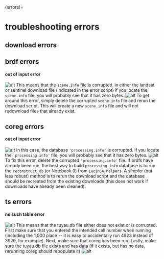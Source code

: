 (errors)=
# troubleshooting errors

## download errors

## brdf errors

#### out of input error
![alt](/Images/errors/brdf_out_of_input_error.jpg)
This means that the `scene.info` file is corrupted, in either the landsat or sentinel download file (indicated in the error script)
if you locate the `scene.info` file, you will probably see that it has zero bytes.
![alt](/Images/errors/brdf_out_of_input_check.jpg)
To get around this error, simply delete the corrupted `scene.info` file and rerun the download script. This will create a new `scene.info` file and will not redownload files that already exist. 

## coreg errors

#### out of input error
![alt](/Images/errors/crg_ran_out_of_input_error.jpg)
In this case, the database `'processing.info'` is corrupted.
if you locate the `'processing.info'` file, you will probably see that it has zero bytes.
![alt](/Images/errors/crg_ran_out_of_input_check.jpg)
To fix this error, delete the corrupted `'processing.info'` file. If brdfs have already been run, the best way to build `processing.info` database is to run the `reconstruct_db` (or Notebook 0) from `LucinSA_helpers`. A simpler (but less robust) method is to rerun the download script and the database should be recreated from the existing downloads (this does not work if downloads have already been cleaned). 

## ts errors

#### no such table error
![alt](/Images/errors/ts_no_such_table_db_error.jpg)
This means that the tuyau.db file either does not exist or is corrupted.
First make sure that you entered the intended cell number when running (including the 1,000 place -- it is easy to accidentally run 4923 instead of 3929, for example). Next, make sure that coreg has been run. Lastly, make sure the tuyau.db file exists and has data (if it exists, but has no data, rerunning coreg should repopulate it)
![alt](/Images/errors/ts_no_such_table_db_check.jpg)
